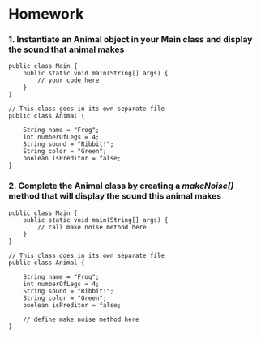 # Homework

### 1. Instantiate an Animal object in your Main class and display the sound that animal makes
```
public class Main {
    public static void main(String[] args) {
        // your code here
    }
}

// This class goes in its own separate file
public class Animal {

    String name = "Frog";
    int numberOfLegs = 4;
    String sound = "Ribbit!";
    String color = "Green";
    boolean isPreditor = false;
}

```

### 2. Complete the Animal class by creating a _makeNoise()_ method that will display the sound this animal makes
```
public class Main {
    public static void main(String[] args) {
        // call make noise method here
    }
}

// This class goes in its own separate file
public class Animal {

    String name = "Frog";
    int numberOfLegs = 4;
    String sound = "Ribbit!";
    String color = "Green";
    boolean isPreditor = false;
    
    // define make noise method here
}

```
